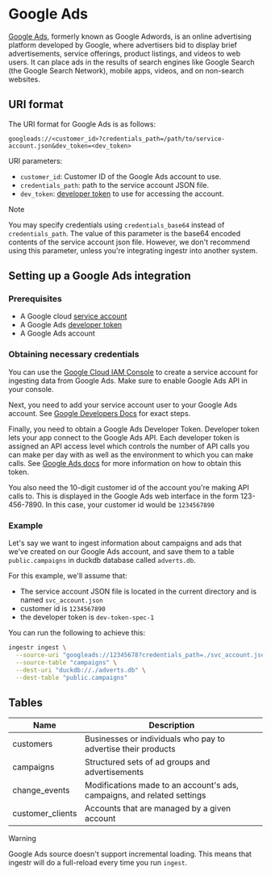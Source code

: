 # Google Ads
[Google Ads](https://ads.google.com/), formerly known as Google Adwords, is an online advertising platform developed by Google, where advertisers bid to display brief advertisements, service offerings, product listings, and videos to web users. It can place ads in the results of search engines like Google Search (the Google Search Network), mobile apps, videos, and on non-search websites.

## URI format

The URI format for Google Ads is as follows:
```plaintext
googleads://<customer_id>?credentials_path=/path/to/service-account.json&dev_token=<dev_token>
```

URI parameters:

- `customer_id`: Customer ID of the Google Ads account to use.
- `credentials_path`: path to the service account JSON file.
- `dev_token`: [developer token](https://developers.google.com/google-ads/api/docs/get-started/dev-token) to use for accessing the account.

> [!NOTE]
> You may specify credentials using `credentials_base64` instead of `credentials_path`.
> The value of this parameter is the base64 encoded contents of the 
> service account json file. However, we don't recommend using this
> parameter, unless you're integrating ingestr into another system.
## Setting up a Google Ads integration

### Prerequisites
* A Google cloud [service account](https://cloud.google.com/iam/docs/service-account-overview)
* A Google Ads [developer token](https://developers.google.com/google-ads/api/docs/get-started/dev-token)
* A Google Ads account 


### Obtaining necessary credentials

You can use the [Google Cloud IAM Console](https://cloud.google.com/security/products/iam) to create a service account for ingesting data from Google Ads. Make sure to enable Google Ads API in your console.

Next, you need to add your service account user to your Google Ads account. See [Google Developers Docs](https://developers.google.com/google-ads/api/docs/oauth/service-accounts) for exact steps.

Finally, you need to obtain a Google Ads Developer Token. Developer token lets your app connect to the Google Ads API. Each developer token is assigned an API access level which controls the number of API calls you can make per day with as well as the environment to which you can make calls. See [Google Ads docs](https://developers.google.com/google-ads/api/docs/get-started/dev-token) for more information on how to obtain this token.

You also need the 10-digit customer id of the account you're making API calls to. This is displayed in the Google Ads web interface in the form 123-456-7890. In this case, your customer id would be `1234567890`

### Example

Let's say we want to ingest information about campaigns and ads that we've created on our Google Ads account, and save them to a table `public.campaigns` in duckdb database called `adverts.db`.

For this example, we'll assume that:
* The service account JSON file is located in the current directory and is named `svc_account.json`
* customer id is `1234567890`
* the developer token is `dev-token-spec-1`

You can run the following to achieve this:
```sh
ingestr ingest \
  --source-uri "googleads://12345678?credentials_path=./svc_account.json&dev_token=dev-token-spec-1" \
  --source-table "campaigns" \
  --dest-uri "duckdb://./adverts.db" \
  --dest-table "public.campaigns"
```

## Tables

| Name             | Description                                                             |
|------------------|-------------------------------------------------------------------------|
| customers        | Businesses or individuals who pay to advertise their products           |
| campaigns        | Structured sets of ad groups and advertisements                         |
| change_events    | Modifications made to an account's ads, campaigns, and related settings |
| customer_clients | Accounts that are managed by a given account                            |

> [!WARNING]
> Google Ads source doesn't support incremental loading. This means that ingestr will do a full-reload every time you run `ingest`.
